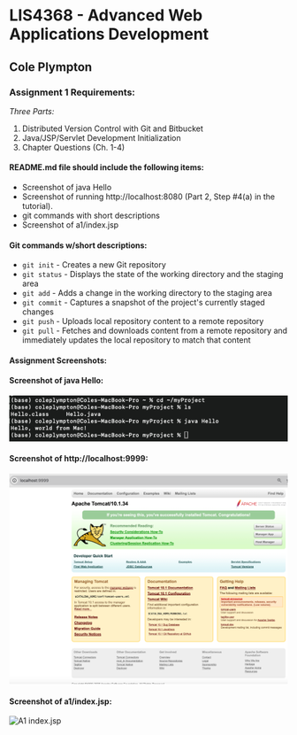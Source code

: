 # LIS4368 - Advanced Web Applications Development

## Cole Plympton

### Assignment 1 Requirements:

*Three Parts:*

1. Distributed Version Control with Git and Bitbucket
2. Java/JSP/Servlet Development Initialization
3. Chapter Questions (Ch. 1-4)

#### README.md file should include the following items:

* Screenshot of java Hello
* Screenshot of running http://localhost:8080 (Part 2, Step #4(a) in the tutorial).
* git commands with short descriptions
* Screenshot of a1/index.jsp

#### Git commands w/short descriptions:

- `git init` - Creates a new Git repository
- `git status` - Displays the state of the working directory and the staging area
- `git add` - Adds a change in the working directory to the staging area
- `git commit` - Captures a snapshot of the project's currently staged changes
- `git push` - Uploads local repository content to a remote repository
- `git pull` - Fetches and downloads content from a remote repository and immediately updates the local repository to match that content

#### Assignment Screenshots:

#### Screenshot of java Hello:

![A1 java Screenshot](img/jdk_install.png)

#### Screenshot of http://localhost:9999:
![A1 localhost running](img/tomcat.png)

#### Screenshot of a1/index.jsp:
![A1 index.jsp](img/a1_query.png)
